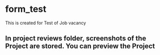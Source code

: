 # form_test
This is created for Test of Job vacancy
## In project reviews folder, screenshots of the Project are stored. You can preview the Project
